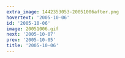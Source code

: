```yaml
---
extra_image: 1442353053-20051006after.png
hovertext: '2005-10-06'
id: '2005-10-06'
image: 20051006.gif
next: '2005-10-07'
prev: '2005-10-05'
title: '2005-10-06'
---
```

